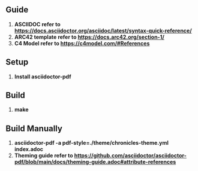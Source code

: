 ## Guide
1. **ASCIIDOC refer to https://docs.asciidoctor.org/asciidoc/latest/syntax-quick-reference/**
2. **ARC42 template refer to https://docs.arc42.org/section-1/**
3. **C4 Model refer to https://c4model.com/#References**

## Setup 
1. **Install asciidoctor-pdf**

## Build 
1. **make**

## Build Manually
1. **asciidoctor-pdf -a pdf-style=./theme/chronicles-theme.yml index.adoc**
2. **Theming guide refer to https://github.com/asciidoctor/asciidoctor-pdf/blob/main/docs/theming-guide.adoc#attribute-references**
